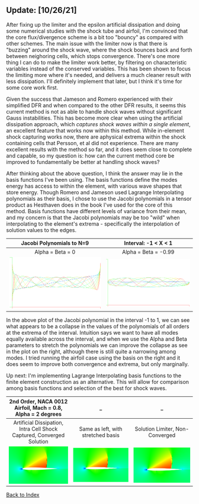## Update: [10/26/21]

After fixing up the limiter and the epsilon artificial dissipation and doing some numerical studies with the shock tube
and airfoil, I'm convinced that the core flux/divergence scheme is a bit too "bouncy" as compared with other schemes.
The main issue with the limiter now is that there is "buzzing" around the shock wave, where the shock bounces back and
forth between neighoring cells, which stops convergence. There's one more thing I can do to make the limiter work better,
by filtering on characteristic variables instead of the conserved variables. This has been shown to focus the limiting
more where it's needed, and delivers a much cleaner result with less dissipation. I'll definitely implement that later,
but I think it's time for some core work first.

Given the success that Jameson and Romero experienced with their simplified DFR and when compared to the other DFR results,
it seems this current method is not as able to handle shock waves without significant Gauss instabilities. This has become
more clear when using the artificial dissipation approach, which *captures shock waves within a single element*, an
excellent feature that works now within this method. While in-element shock capturing works now, there are aphysical
extrema within the shock containing cells that Persson, et al did not experience. There are many excellent results with
the method so far, and it does seem close to complete and capable, so my question is: how can the current method core be
improved to fundamentally be better at handling shock waves?

After thinking about the above question, I think the answer may lie in the basis functions I've been using. The basis
functions define the modes energy has access to within the element, with various wave shapes that store energy. Though
Romero and Jameson used Lagrange Interpolating polynomials as their basis, I chose to use the Jacobi polynomials in a
tensor product as Hesthaven does in the book I've used for the core of this method. Basis functions have different
levels of variance from their mean, and my concern is that the Jacobi polynomials may be too "wild" when interpolating
to the element's extrema - specifically the interpolation of solution values to the edges.

|                 Jacobi Polynomials to N=9                 |                     Interval: -1 < X < 1                     |
|:---------------------------------------------------------:|:------------------------------------------------------------:|
|                     Alpha = Beta = 0                      |                     Alpha = Beta = -0.99                     |
| ![](../images/jacobi-polynomial-to-degree9-alpha=beta=0.PNG) | ![](../images/jacobi-polynomial-to-degree9-alpha=beta=-.99.PNG) |

In the above plot of the Jacobi polynomial in the interval -1 to 1, we can see what appears to be a collapse in the
values of the polynomials of all orders at the extrema of the interval. Intuition says we want to have all modes equally
available across the interval, and when we use the Alpha and Beta parameters to stretch the polynomials we can improve
the collapse as see in the plot on the right, although there is still quite a narrowing among modes. I tried running the
airfoil case using the basis on the right and it does seem to improve both convergence and extrema, but only marginally.

Up next: I'm implementing Lagrange Interpolating basis functions to the finite element construction as an alternative.
This will allow for comparison among basis functions and selection of the best for shock waves.

|      2nd Order, NACA 0012 Airfoil, Mach = 0.8, Alpha = 2 degrees      |                                    _                                    |                          _                          |
|:---------------------------------------------------------------------:|:-----------------------------------------------------------------------:|:---------------------------------------------------:|
| Artificial Dissipation, Intra Cell Shock Captured, Converged Solution |                   Same as left, with stretched basis                    |           Solution Limiter, Non-Converged           |
|          ![](../images/naca0012-m=0.8-aoa=2-Jacobi-Epsilon.PNG)          | ![](../images/naca0012-m=0.8-aoa=2-Jacobi-alpha=-.99,beta=-.99Epsilon.PNG) | ![](../images/naca0012-m=0.8-aoa=2-Jacobi-Limiter.PNG) |




[Back to Index](../CHANGELOG.md)
